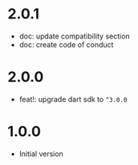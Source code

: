 # 2.0.1

- doc: update compatibility section
- doc: create code of conduct

# 2.0.0

- feat!: upgrade dart sdk to `^3.0.0`

# 1.0.0

- Initial version
